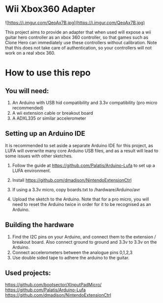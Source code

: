 # Wii Xbox360 Adapter
![https://i.imgur.com/QeoAx7B.jpg](https://i.imgur.com/QeoAx7B.jpg)

This project aims to provide an adapter that when used will expose a wii guitar hero controller as an xbox 360 controller, so that games such as Clone Hero can immediately use these controllers without calibration. Note that this does not take care of authentication, so your controllers will not work on a real xbox 360.

# How to use this repo
## You will need:
1. An Arduino with USB hid compatibility and 3.3v compatibility (pro micro recommended)
2. A wii extension cable or breakout board
3. A ADXL335 or similar accelerometer

## Setting up an Arduino IDE
It is recommended to set aside a separate Arduino IDE for this project, as LUFA will overwrite many core Arduino USB files, and as a result will lead to some issues with other sketches.

1. Follow the guide at https://github.com/Palatis/Arduino-Lufa to set up a LUFA environment.

2. Install https://github.com/dmadison/NintendoExtensionCtrl
3. If using a 3.3v micro, copy boards.txt to <Arduino install>/hardware/Arduino/avr
4. Upload the sketch to the Arduino. Note that for a pro micro, you will need to reset the Arduino twice in order for it to be recognised as an Arduino.

## Building the hardware
1. Find the I2C pins on your Arduino, and connect them to the extension / breakout board. Also connect ground to ground and 3.3v to 3.3v on the Arduino.
2. Connect accelerometers between the analogue pins 0,1,2,3
3. Use double sided tape to adhere the arduino to the guitar.

## Used projects:
https://github.com/bootsector/XInputPadMicro/
https://github.com/Palatis/Arduino-Lufa
https://github.com/dmadison/NintendoExtensionCtrl
